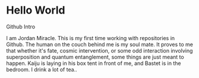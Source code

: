# Hello World
 Github Intro
 
 I am Jordan Miracle. This is my first time working with repositories in Github. 
 The human on the couch behind me is my soul mate.
 It proves to me that whether it's fate, cosmic intervention,
 or some odd interaction involving superposition and quantum entanglement, 
 some things are just meant to happen.
 Kaiju is laying in his box tent in front of me, and Bastet is in the bedroom.
 I drink a lot of tea..
